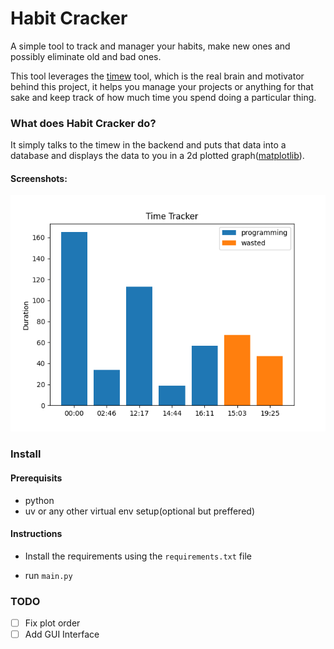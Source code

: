 # Habit Cracker

A simple tool to track and manager your habits, make new ones and possibly eliminate old and bad ones.

This tool leverages the [timew](https://github.com/GothenburgBitFactory/timewarrior) tool, which is the real brain and motivator behind this project, it helps you manage your projects or anything for that sake and keep track of how much time you spend doing a particular thing.

### What does Habit Cracker do?

It simply talks to the timew in the backend and puts that data into a database and displays the data to you in a 2d plotted graph([matplotlib](https://github.com/matplotlib/matplotlib)).

#### Screenshots:
![A sample plot](./assets/example_plot.png)

### Install

#### Prerequisits
- python
- uv or any other virtual env setup(optional but preffered)

#### Instructions
- Install the requirements using the `requirements.txt` file

- run `main.py`

### TODO
- [ ] Fix plot order
- [ ] Add GUI Interface
